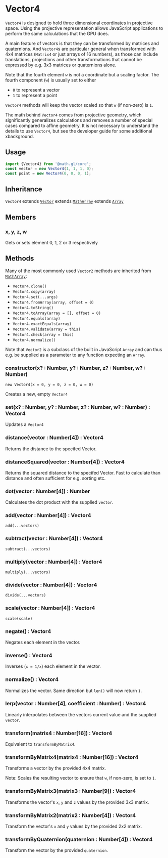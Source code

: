 # Vector4

`Vector4` is designed to hold three dimensional coordinates in projective space. Using the projective representation allows JavaScript applications to perform the same calculations that the GPU does.

A main feature of vectors is that they can be transformed by matrices and quaternions. And `Vector4`s are particular general when transformed with 4x4 matrices (`Matrix4` or just arrays of 16 numbers), as those can include translations, projections and other transformations that cannot be expressed by e.g. 3x3 matrices or quaternions alone.

Note that the fourth element `w` is not a coordinate but a scaling factor. The fourth component (`w`) is usually set to either

- `0` to represent a vector
- `1` to represent a point

`Vector4` methods will keep the vector scaled so that `w` (if non-zero) is `1`.

The math behind `Vector4` comes from projective geometry, which significantly generalizes calculations and removes a number of special cases compared to affine geometry. It is not necessary to understand the details to use `Vector4`, but see the developer guide for some additional xbackground.

## Usage

```js
import {Vector4} from '@math.gl/core';
const vector = new Vector4(1, 1, 1, 0);
const point = new Vector4(0, 0, 0, 1);
```

## Inheritance

`Vector4` extends [`Vector`](./docs/api-reference/vector) extends [`MathArray`](./docs/api-reference/math-array) extends [`Array`](https://developer.mozilla.org/en-US/docs/Web/JavaScript/Reference/Global_Objects/Array)

## Members

### x, y, z, w

Gets or sets element 0, 1, 2 or 3 respectively

## Methods

Many of the most commonly used `Vector2` methods are inherited from [`MathArray`](./docs/api-reference/math-array.md):

- `Vector4.clone()`
- `Vector4.copy(array)`
- `Vector4.set(...args)`
- `Vector4.fromArray(array, offset = 0)`
- `Vector4.toString()`
- `Vector4.toArray(array = [], offset = 0)`
- `Vector4.equals(array)`
- `Vector4.exactEquals(array)`
- `Vector4.validate(array = this)`
- `Vector4.check(array = this)`
- `Vector4.normalize()`

Note that `Vector2` is a subclass of the built in JavaScript `Array` and can thus e.g. be supplied as a parameter to any function expecting an `Array`.

### constructor(x? : Number, y? : Number, z? : Number, w? : Number)

`new Vector4(x = 0, y = 0, z = 0, w = 0)`

Creates a new, empty `Vector4`

### set(x? : Number, y? : Number, z? : Number, w? : Number) : Vector4

Updates a `Vector4`

### distance(vector : Number[4]) : Vector4

Returns the distance to the specifed Vector.

### distanceSquared(vector : Number[4]) : Vector4

Returns the squared distance to the specifed Vector. Fast to calculate than distance and often sufficient for e.g. sorting etc.

### dot(vector : Number[4]) : Number

Calculates the dot product with the supplied `vector`.

### add(vector : Number[4]) : Vector4

`add(...vectors)`

### subtract(vector : Number[4]) : Vector4

`subtract(...vectors)`

### multiply(vector : Number[4]) : Vector4

`multiply(...vectors)`

### divide(vector : Number[4]) : Vector4

`divide(...vectors)`

### scale(vector : Number[4]) : Vector4

`scale(scale)`

### negate() : Vector4

Negates each element in the vector.

### inverse() : Vector4

Inverses (`x = 1/x`) each element in the vector.

### normalize() : Vector4

Normalizes the vector. Same direction but `len()` will now return `1`.

### lerp(vector : Number[4], coefficient : Number) : Vector4

Linearly interpolates between the vectors current value and the supplied `vector`.

### transform(matrix4 : Number[16]) : Vector4

Equivalent to `transformByMatrix4`.

### transformByMatrix4(matrix4 : Number[16]) : Vector4

Transforms a vector by the provided 4x4 matrix.

Note: Scales the resulting vector to ensure that `w`, if non-zero, is set to `1`.

### transformByMatrix3(matrix3 : Number[9]) : Vector4

Transforms the vector's `x`, `y` and `z` values by the provided 3x3 matrix.

### transformByMatrix2(matrix2 : Number[4]) : Vector4

Transform the vector's `x` and `y` values by the provided 2x2 matrix.

### transformByQuaternion(quaternion : Number[4]) : Vector4

Transform the vector by the provided `quaternion`.
